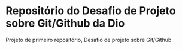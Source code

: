 # Repositório do Desafio de Projeto sobre Git/Github da Dio
Projeto de primeiro repositório, Desafio de projeto sobre Git/Github

